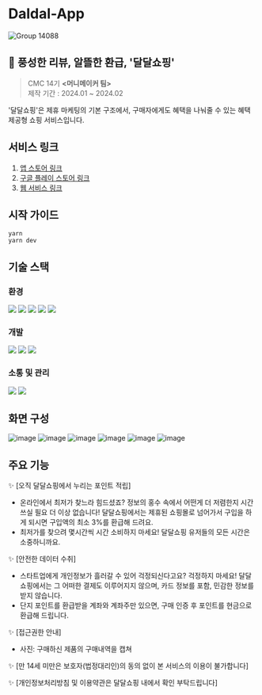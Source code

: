 # Daldal-App

![Group 14088](https://github.com/Central-MakeUs/Daldal-Web/assets/83866983/c7858fab-376e-479c-b802-397e3d2a16fa)

## 📰 풍성한 리뷰, 알뜰한 환급, '달달쇼핑'

> CMC 14기 <b><머니메이커 팀></b> <br/>
> 제작 기간 : 2024.01 ~ 2024.02

'달달쇼핑'은 제휴 마케팅의 기본 구조에서, 구매자에게도 혜택을 나눠줄 수 있는 혜택 제공형 쇼핑 서비스입니다.

## 서비스 링크

1. [앱 스토어 링크](https://apps.apple.com/kr/app/%EB%8B%AC%EB%8B%AC%EC%87%BC%ED%95%91/id6477835653)
2. [구글 플레이 스토어 링크](https://play.google.com/store/apps/details?id=com.daldalShopping)
3. [웹 서비스 링크](https://daldal-web.vercel.app/)

## 시작 가이드

```
yarn
yarn dev
```

## 기술 스택

### 환경

<div style='display: flex, gap: 5px'>
    <img src="https://img.shields.io/badge/VSCode-007ACC?style=flat&logo=visualstudiocode&logoColor=white"/>
    <img src="https://img.shields.io/badge/Git-F05032?style=flat&logo=git&logoColor=white"/>
    <img src="https://img.shields.io/badge/Github-181717?style=flat&logo=github&logoColor=white"/>
    <img src="https://img.shields.io/badge/Vite-646CFF?style=flat&logo=vite&logoColor=white"/>
    <img src="https://img.shields.io/badge/Yarn-2C8EBB?style=flat&logo=yarn&logoColor=white"/>
</div>

### 개발

<div style='display: flex, gap: 5px'>
    <img src="https://img.shields.io/badge/React Native-61DAFB?style=flat&logo=react&logoColor=black"/>
    <img src="https://img.shields.io/badge/TypeScript-3178C6?style=flat&logo=TypeScript&logoColor=white"/>
    <img src="https://img.shields.io/badge/React Native Webview-59666C?style=flat&logoColor=white"/>
</div>

### 소통 및 관리

   <div style='display: flex, gap: 5px'>
<img src="https://img.shields.io/badge/Discord-5865F2?style=flat&logo=discord&logoColor=white"/>
 <img src="https://img.shields.io/badge/Notion-000000?style=flat&logo=notion&logoColor=white"/>
  </div>

## 화면 구성

![image](https://github.com/Central-MakeUs/Daldal-Web/assets/83866983/fc1069da-3493-422c-9ab9-64954bb7f70a)
![image](https://github.com/Central-MakeUs/Daldal-Web/assets/83866983/bcaacfb4-ee06-49fb-a982-0be0c5cda252)
![image](https://github.com/Central-MakeUs/Daldal-Web/assets/83866983/f0cbd16d-b97f-43f8-90ce-86a3a7d9c688)
![image](https://github.com/Central-MakeUs/Daldal-Web/assets/83866983/89ffa692-9ad4-4153-a48b-dce300afb503)
![image](https://github.com/Central-MakeUs/Daldal-Web/assets/83866983/7a327e76-b5c3-40eb-baa6-8a8392a01a33)
![image](https://github.com/Central-MakeUs/Daldal-Web/assets/83866983/677f05dc-e532-48d8-b9b1-1bb54ae53454)

## 주요 기능

✨ [오직 달달쇼핑에서 누리는 포인트 적립]

- 온라인에서 최저가 찾느라 힘드셨죠? 정보의 홍수 속에서 어떤게 더 저렴한지 시간 쓰실 필요 더 이상 없습니다! 달달쇼핑에서는 제휴된 쇼핑몰로 넘어가서 구입을 하게 되시면 구입액의 최소 3%를 환급해 드려요.
- 최저가를 찾으려 몇시간씩 시간 소비하지 마세요! 달달쇼핑 유저들의 모든 시간은 소중하니까요.

✨ [안전한 데이터 수취]

- 스타트업에게 개인정보가 흘러갈 수 있어 걱정되신다고요? 걱정하지 마세요! 달달쇼핑에서는 그 어떠한 결제도 이루어지지 않으며, 카드 정보를 포함, 민감한 정보를 받지 않습니다.
- 단지 포인트를 환급받을 계좌와 계좌주만 있으면, 구매 인증 후 포인트를 현금으로 환급해 드립니다.

✨ [접근권한 안내]

- 사진: 구매하신 제품의 구매내역을 캡쳐

✨ [만 14세 미만은 보호자(법정대리인)의 동의 없이 본 서비스의 이용이 불가합니다]

✨ [개인정보처리방침 및 이용약관은 달달쇼핑 내에서 확인 부탁드립니다]
